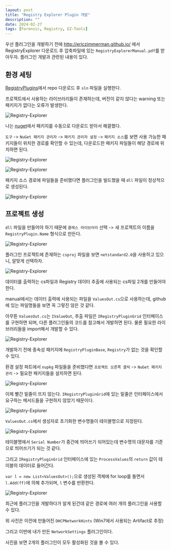 ```yaml
---
layout: post
title: "Registry Explorer Plugin 개발"
description: ""
date: 2024-02-27
tags: [Forensic, Registry, EZ-Tools]
---
```


우선 플러그인을 개발하기 전에 http://ericzimmerman.github.io/ 에서 RegistryExplorer 다운로드 후 압축파일에 있는 `RegistryExplorerManual.pdf`를 받아두자. 플러그인 개발과 관련된 내용이 있다.

## 환경 세팅

<a href="https://github.com/EricZimmerman/RegistryPlugins">RegistryPlugins</a>에서 repo 다운로드 후 `sln` 파일을 실행한다.

프로젝트에서 사용하는 라이브러리들이 존재하는데, 버전이 같지 않다는 warning 또는 패키지가 없다는 오류가 발생한다.

![Registry-Explorer](/assets/images/RegistryExplorer-Plugin/5.png)

나는 <a href="https://www.nuget.org/packages/">nuget</a>에서 패키지를 수동으로 다운로드 받아서 해결했다.

`도구` -> `NuGet 패키지 관리자` -> `패키지 관리자 설정` -> `패키지 소스`를 보면 사용 가능한 패키지들이 위치한 경로를 확인할 수 있는데, 다운로드한 패키지 파일들이 해당 경로에 위치하면 된다.

![Registry-Explorer](/assets/images/RegistryExplorer-Plugin/6.png)

![Registry-Explorer](/assets/images/RegistryExplorer-Plugin/7.png)

패키지 소스 경로에 파일들을 준비했다면 플러그인을 빌드했을 때 `dll` 파일이 정상적으로 생성된다.

![Registry-Explorer](/assets/images/RegistryExplorer-Plugin/8.png)

## 프로젝트 생성

`dll` 파일을 만들어야 하기 때문에 `클래스 라이브러리` 선택 -> 새 프로젝트의 이름을 `RegistryPlugin.Name` 형식으로 만든다.

![Registry-Explorer](/assets/images/RegistryExplorer-Plugin/9.png)

플러그인 프로젝트에 존재하는 `csproj` 파일을 보면 `netstandard2.0`을 사용하고 있으니, 알맞게 선택하자.

![Registry-Explorer](/assets/images/RegistryExplorer-Plugin/10.png)

데이터를 출력하는 cs파일과 Registry 데이터 추출에 사용되는 cs파일 2개를 만들어야 한다.

manual에서는 데이터 출력에 사용되는 파일을 `ValuesOut.cs`으로 사용하는데, github에 있는 파일명들을 보면 꼭 그렇진 않은 것 같다.

아무튼 `ValuesOut.cs`는 `IValueOut`, 추출 파일은 `IRegistryPluginGrid` 인터페이스를 구현하면 되며, 다른 플러그인들의 코드를 참고해서 개발하면 된다. 물론 필요한 라이브러리들을 import해서 개발할 수 있다.

![Registry-Explorer](/assets/images/RegistryExplorer-Plugin/11.png)

개발하기 전에 종속성 패키지에 `RegistryPluginBase`, `Registry`가 없는 것을 확인할 수 있다.

환경 설정 파트에서 `nupkg` 파일들을 준비했다면 `프로젝트 오른쪽 클릭` -> `NuGet 패키지 관리` -> 필요한 패키지들을 설치하면 된다.

![Registry-Explorer](/assets/images/RegistryExplorer-Plugin/12.png)

이제 빨간 밑줄이 뜨지 않는다. `IRegistryPluginGrid`에 있는 밑줄은 인터페이스에서 요구하는 메서드들을 구현하지 않았기 때문이다.

![Registry-Explorer](/assets/images/RegistryExplorer-Plugin/1.png)

`ValuesOut.cs`에서 생성자로 초기화한 변수명들이 테이블명으로 지정된다.

![Registry-Explorer](/assets/images/RegistryExplorer-Plugin/2.png)

테이블명에서 `Serial Number`가 중간에 띄어쓰기 되어있는데 변수명의 대문자를 기준으로 띄어쓰기가 되는 것 같다.

그리고 `IRegistryPluginGrid` 인터페이스에 있는 `ProcessValues`의 `return` 값이 테이블의 데이터로 들어간다.

`var l = new List<ValuesOut>();`으로 생성된 객체에 for loop를 돌면서 `l.Add(ff)`에 의해 추가되며, `l` 변수를 반환한다.

![Registry-Explorer](/assets/images/RegistryExplorer-Plugin/4.png)

최근에 플러그인을 개발하다가 알게 된건데 같은 경로에 여러 개의 플러그인을 사용할 수 있다.

위 사진은 이전에 만들어진 `DHCPNetworkHints` (Win7에서 사용되는 Artifact로 추정) 

그리고 이번에 내가 만든 `NetworkSettings` 플러그인이다. 

사진을 보면 2개의 플러그인이 모두 활성화된 것을 볼 수 있다.
